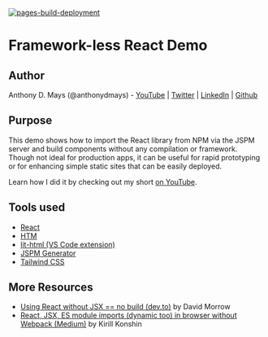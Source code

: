 [![pages-build-deployment](https://github.com/anthonydmays/frameworkless-react/actions/workflows/pages/pages-build-deployment/badge.svg)](https://github.com/anthonydmays/frameworkless-react/actions/workflows/pages/pages-build-deployment)

# Framework-less React Demo

## Author

Anthony D. Mays (@anthonydmays) - [YouTube](https://youtube.com/@anthonydmays) | [Twitter](https://twitter.com/anthonydmays) | [LinkedIn](https://linkedin.com/in/anthonydmays) | [Github](https://github.com/anthonydmays)

## Purpose

This demo shows how to import the React library from NPM via the JSPM server and build components without any compilation or framework. Though not ideal for production apps, it can be useful for rapid prototyping or for enhancing simple static sites that can be easily deployed.

Learn how I did it by checking out my short [on YouTube](https://youtube.com/shorts/G2-HIgIUbhY?feature=share).

## Tools used

* [React](https://react.dev)
* [HTM](https://github.com/developit/htm)
* [lit-html (VS Code extension)](https://marketplace.visualstudio.com/items?itemName=bierner.lit-html)
* [JSPM Generator](https://generator.jspm.io/)
* [Tailwind CSS](https://tailwindcss.com/)

## More Resources

* [Using React without JSX == no build (dev.to)](https://dev.to/dperrymorrow/using-react-without-jsx-no-build-14gg) by David Morrow
* [React, JSX, ES module imports (dynamic too) in browser without Webpack (Medium)](https://medium.com/@chrislewisdev/react-without-npm-babel-or-webpack-1e9a6049714) by Kirill Konshin
